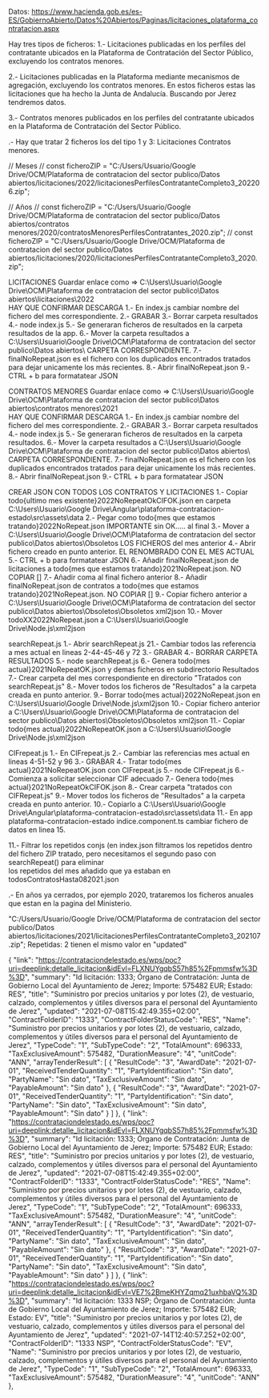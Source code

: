Datos:
https://www.hacienda.gob.es/es-ES/GobiernoAbierto/Datos%20Abiertos/Paginas/licitaciones_plataforma_contratacion.aspx

Hay tres tipos de ficheros:
1.- ​Licitaciones publicadas en los perfiles del contratante ubicados en la Plataforma de Contratación del Sector Público, excluyendo los contratos menores.

2.- Licitaciones publicadas en la Plataforma mediante mecanismos de agregación, excluyendo los contratos menores.
    En estos ficheros estas las licitaciones que ha hecho la Junta de Andalucía. Buscando por Jerez tendremos datos.

3.- Contratos menores publicados en los perfiles del contratante ubicados en la Plataforma de Contratación del Sector Público.    

.- Hay que tratar 2 ficheros los del tipo 1 y 3:
    Licitaciones
    Contratos menores.


// Meses
// const ficheroZIP = "C:/Users/Usuario/Google Drive/OCM/Plataforma de contratacion del sector publico/Datos abiertos/licitaciones/2022/licitacionesPerfilesContratanteCompleto3_202206.zip";

// Años
// const ficheroZIP = "C:/Users/Usuario/Google Drive/OCM/Plataforma de contratacion del sector publico/Datos abiertos/contratos menores/2020/contratosMenoresPerfilesContratantes_2020.zip";
// const ficheroZIP = "C:/Users/Usuario/Google Drive/OCM/Plataforma de contratacion del sector publico/Datos abiertos/licitaciones/2020/licitacionesPerfilesContratanteCompleto3_2020.zip";


LICITACIONES
 Guardar enlace como  => C:\Users\Usuario\Google Drive\OCM\Plataforma de contratacion del sector publico\Datos abiertos\licitaciones\2022\
 HAY QUE CONFIRMAR DESCARGA
1.- En index.js cambiar nombre del fichero del mes correspondiente.
2.- GRABAR
3.- Borrar carpeta resultados
4.- node index.js
5.- Se generaran ficheros de resultados en la carpeta resultados de la app.
6.- Mover la carpeta resultados a C:\Users\Usuario\Google Drive\OCM\Plataforma de contratacion del sector publico\Datos abiertos\ CARPETA CORRESPONDIENTE.
7.- finalNoRepeat.json es el fichero con los duplicados encontrados tratados para dejar unicamente los más recientes.
8.- Abrir finalNoRepeat.json
9.- CTRL + b para formatatear JSON


CONTRATOS MENORES
Guardar enlace como  => C:\Users\Usuario\Google Drive\OCM\Plataforma de contratacion del sector publico\Datos abiertos\contratos menores\2021\
 HAY QUE CONFIRMAR DESCARGA
1.- En index.js cambiar nombre del fichero del mes correspondiente.
2.- GRABAR
3.- Borrar carpeta resultados
4.- node index.js
5.- Se generaran ficheros de resultados en la carpeta resultados.
6.- Mover la carpeta resultados a C:\Users\Usuario\Google Drive\OCM\Plataforma de contratacion del sector publico\Datos abiertos\ CARPETA CORRESPONDIENTE.
7.- finalNoRepeat.json es el fichero con los duplicados encontrados tratados para dejar unicamente los más recientes.
8.- Abrir finalNoRepeat.json
9.- CTRL + b para formatatear JSON


CREAR JSON CON TODOS LOS CONTRATOS Y LICITACIONES
1.- Copiar todo{ultimo mes existente}2022NoRepeatOkCIFOK.json en carpeta C:\Users\Usuario\Google Drive\Angular\plataforma-contratacion-estado\src\assets\data
2.- Pegar como todo{mes que estamos tratando}2022NoRepeat.json IMPORTANTE sin OK..... al final
3.- Mover a C:\Users\Usuario\Google Drive\OCM\Plataforma de contratacion del sector publico\Datos abiertos\Obsoletos LOS FICHEROS del mes anterior
4.- Abrir fichero creado en punto anterior. EL RENOMBRADO CON EL MES ACTUAL
5.- CTRL + b para formatatear JSON
6.- Añadir finalNoRepeat.json de licitaciones a todo{mes que estamos tratando}2021NoRepeat.json. NO COPIAR []
7.- Añadir coma al final fichero anterior
8.- Añadir finalNoRepeat.json de contratos a todo{mes que estamos tratando}2021NoRepeat.json. NO COPIAR []
9.- Copiar fichero anterior a C:\Users\Usuario\Google Drive\OCM\Plataforma de contratacion del sector publico\Datos abiertos\Obsoletos\Obsoletos xml2json
10.- Mover todoXX2022NoRepeat.json a C:\Users\Usuario\Google Drive\Node.js\xml2json


searchRepeat.js
1.- Abrir searchRepeat.js
21.- Cambiar todos las referencia a mes actual en lineas 2-44-45-46 y 72
3.- GRABAR
4.- BORRAR CARPETA RESULTADOS
5.- node searchRepeat.js
6.- Genera todo{mes actual}2021NoRepeatOK.json y demas ficheros en subdirectorio Resultados
7.- Crear carpeta del mes correspondiente en directorio "Tratados con searchRepeat.js"
8.- Mover todos los ficheros de "Resultados" a la carpeta creada en punto anterior.
9.- Borrar todo{mes actual}2022NoRepeat.json en C:\Users\Usuario\Google Drive\Node.js\xml2json
10.- Copiar fichero anterior a C:\Users\Usuario\Google Drive\OCM\Plataforma de contratacion del sector publico\Datos abiertos\Obsoletos\Obsoletos xml2json
11.- Copiar todo{mes actual}2022NoRepeatOK.json a C:\Users\Usuario\Google Drive\Node.js\xml2json

CIFrepeat.js
1.- En CIFrepeat.js
2.- Cambiar las referencias  mes actual en lineas 4-51-52 y 96
3.- GRABAR
4.- Tratar todo{mes actual}2021NoRepeatOK.json con CIFrepeat.js
5.- node CIFrepeat.js
6.- Comienza a solicitar seleccionar CIF adecuado
7.- Genera todo{mes actual}2021NoRepeatOkCIFOK.json
8.- Crear carpeta "tratados con CIFRepeat.js"
9.- Mover todos los ficheros de "Resultados" a la carpeta creada en punto anterior.
10.- Copiarlo a C:\Users\Usuario\Google Drive\Angular\plataforma-contratacion-estado\src\assets\data
11.- En app plataforma-contratacion-estado   indice.component.ts cambiar fichero de datos en linea 15.











11.- Filtrar los repetidos conjs (en index.json filtramos los repetidos dentro del 
         fichero ZIP tratado, pero necesitamos el segundo paso con searchRepeat() para eliminar    
              los repetidos del mes añadido que ya estaban en todosContratosHasta082021.json

.- En años ya cerrados, por ejemplo 2020, trataremos los ficheros anuales que estan en la pagina del Ministerio.
  


"C:/Users/Usuario/Google Drive/OCM/Plataforma de contratacion del sector publico/Datos abiertos/licitaciones/2021/licitacionesPerfilesContratanteCompleto3_202107.zip";
Repetidas:
2 tienen el mismo valor en "updated"

 {
        "link": "https://contrataciondelestado.es/wps/poc?uri=deeplink:detalle_licitacion&idEvl=FLXNUYgqbS57h85%2Fpmmsfw%3D%3D",
        "summary": "Id licitación: 1333; Órgano de Contratación: Junta de Gobierno Local del Ayuntamiento de Jerez; Importe: 575482 EUR; Estado: RES",
        "title": "Suministro por precios unitarios y por lotes (2), de vestuario, calzado, complementos y útiles diversos para el personal del Ayuntamiento de Jerez",
        "updated": "2021-07-08T15:42:49.355+02:00",
        "ContractFolderID": "1333",
        "ContractFolderStatusCode": "RES",
        "Name": "Suministro por precios unitarios y por lotes (2), de vestuario, calzado, complementos y útiles diversos para el personal del Ayuntamiento de Jerez",
        "TypeCode": "1",
        "SubTypeCode": "2",
        "TotalAmount": 696333,
        "TaxExclusiveAmount": 575482,
        "DurationMeasure": "4",
        "unitCode": "ANN",
        "arrayTenderResult": [
            {
                "ResultCode": "3",
                "AwardDate": "2021-07-01",
                "ReceivedTenderQuantity": "1",
                "PartyIdentification": "Sin dato",
                "PartyName": "Sin dato",
                "TaxExclusiveAmount": "Sin dato",
                "PayableAmount": "Sin dato"
            },
            {
                "ResultCode": "3",
                "AwardDate": "2021-07-01",
                "ReceivedTenderQuantity": "1",
                "PartyIdentification": "Sin dato",
                "PartyName": "Sin dato",
                "TaxExclusiveAmount": "Sin dato",
                "PayableAmount": "Sin dato"
            }
        ]
    },
      {
        "link": "https://contrataciondelestado.es/wps/poc?uri=deeplink:detalle_licitacion&idEvl=FLXNUYgqbS57h85%2Fpmmsfw%3D%3D",
        "summary": "Id licitación: 1333; Órgano de Contratación: Junta de Gobierno Local del Ayuntamiento de Jerez; Importe: 575482 EUR; Estado: RES",
        "title": "Suministro por precios unitarios y por lotes (2), de vestuario, calzado, complementos y útiles diversos para el personal del Ayuntamiento de Jerez",
        "updated": "2021-07-08T15:42:49.355+02:00",
        "ContractFolderID": "1333",
        "ContractFolderStatusCode": "RES",
        "Name": "Suministro por precios unitarios y por lotes (2), de vestuario, calzado, complementos y útiles diversos para el personal del Ayuntamiento de Jerez",
        "TypeCode": "1",
        "SubTypeCode": "2",
        "TotalAmount": 696333,
        "TaxExclusiveAmount": 575482,
        "DurationMeasure": "4",
        "unitCode": "ANN",
        "arrayTenderResult": [
            {
                "ResultCode": "3",
                "AwardDate": "2021-07-01",
                "ReceivedTenderQuantity": "1",
                "PartyIdentification": "Sin dato",
                "PartyName": "Sin dato",
                "TaxExclusiveAmount": "Sin dato",
                "PayableAmount": "Sin dato"
            },
            {
                "ResultCode": "3",
                "AwardDate": "2021-07-01",
                "ReceivedTenderQuantity": "1",
                "PartyIdentification": "Sin dato",
                "PartyName": "Sin dato",
                "TaxExclusiveAmount": "Sin dato",
                "PayableAmount": "Sin dato"
            }
        ]
    },
      {
        "link": "https://contrataciondelestado.es/wps/poc?uri=deeplink:detalle_licitacion&idEvl=VE7%2BmeKHYZqmq21uxhbaVQ%3D%3D",
        "summary": "Id licitación: 1333 NSP; Órgano de Contratación: Junta de Gobierno Local del Ayuntamiento de Jerez; Importe: 575482 EUR; Estado: EV",
        "title": "Suministro por precios unitarios y por lotes (2), de vestuario, calzado, complementos y útiles diversos para el personal del Ayuntamiento de Jerez",
        "updated": "2021-07-14T12:40:57.252+02:00",
        "ContractFolderID": "1333 NSP",
        "ContractFolderStatusCode": "EV",
        "Name": "Suministro por precios unitarios y por lotes (2), de vestuario, calzado, complementos y útiles diversos para el personal del Ayuntamiento de Jerez",
        "TypeCode": "1",
        "SubTypeCode": "2",
        "TotalAmount": 696333,
        "TaxExclusiveAmount": 575482,
        "DurationMeasure": "4",
        "unitCode": "ANN"
    },